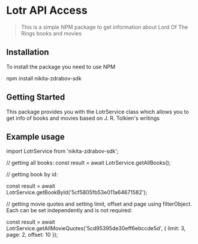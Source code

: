 # Lotr API Access

> This is a simple NPM package to get information about Lord Of The Rings books and movies

## Installation

To install the package you need to use NPM

npm install nikita-zdrabov-sdk

## Getting Started

This package provides you with the LotrService class which allows you to get info of books and movies based on J. R. Tolkien's writings

## Example usage

import LotrService from 'nikita-zdrabov-sdk';

// getting all books:
const result = await LotrService.getAllBooks();

// getting book by id:

const result = await LotrService.getBookById('5cf5805fb53e011a64671582');

// getting movie quotes and setting limit, offset and page using filterObject. Each can be set independently and is not required:

const result = await LotrService.getAllMovieQuotes('5cd95395de30eff6ebccde5d', { limit: 3, page: 2, offset: 10 });
